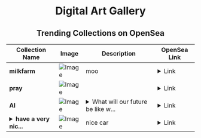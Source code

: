 <div align="center">

# Digital Art Gallery

## Trending Collections on OpenSea

| Collection Name                       | Image                                                                                     | Description                       | OpenSea Link                                                                                          |
|---------------------------------------|-------------------------------------------------------------------------------------------|-----------------------------------|--------------------------------------------------------------------------------------------------------|
| **milkfarm** | ![Image](https://i.seadn.io/s/raw/files/1344d524d4aad677de2f2cb370d35294.jpg?w=500&auto=format?w=200&auto=format) | moo | <details><summary>Link</summary>[milkfarm](https://opensea.io/collection/milkfarm)</details> |
| **pray** | ![Image](https://i.seadn.io/s/raw/files/b14c55bae6fd647d884d8c779db2bfff.jpg?w=500&auto=format?w=200&auto=format) |  | <details><summary>Link</summary>[pray](https://opensea.io/collection/pray-43)</details> |
| **AI** | ![Image](https://i.seadn.io/s/raw/files/4b2dc5accdd971a994d479c2eab010ed.webp?w=500&auto=format?w=200&auto=format) | <details><summary>What will our future be like w...</summary>What will our future be like with AI?</details> | <details><summary>Link</summary>[AI](https://opensea.io/collection/ai-554)</details> |
| **<details><summary>have a very nic...</summary>have a very nice car</details>** | ![Image](https://i.seadn.io/s/raw/files/2118417bbc94295c5828cb3e9a994e51.png?w=500&auto=format?w=200&auto=format) | nice car | <details><summary>Link</summary>[have a very nice car](https://opensea.io/collection/have-a-very-nice-car)</details> |

</div>